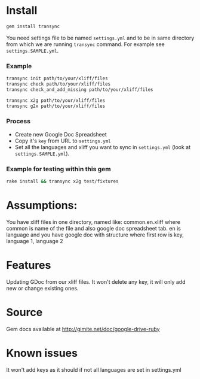 # Install

```bash
gem install transync
```

You need settings file to be named `settings.yml` and to be in same directory from which we are running `transync` command.
For example see `settings.SAMPLE.yml`.

### Example

```bash
transync init path/to/your/xliff/files
transync check path/to/your/xliff/files
transync check_and_add_missing path/to/your/xliff/files

transync x2g path/to/your/xliff/files
transync g2x path/to/your/xliff/files
```

### Process

- Create new Google Doc Spreadsheet
- Copy it's `key` from URL to `settings.yml`
- Set all the languages and xliff you want to sync in `settings.yml` (look at `settings.SAMPLE.yml`).

### Example for testing within this gem

```bash
rake install && transync x2g test/fixtures
```

# Assumptions:

You have xliff files in one directory, named like: common.en.xliff where common is name of the file and also google doc
spreadsheet tab. en is language and you have google doc with structure where first row is key, language 1, language 2

# Features

Updating GDoc from our xliff files. It won't delete any key, it will only add new or change existing ones.

# Source

Gem docs available at http://gimite.net/doc/google-drive-ruby

# Known issues

It won't add keys as it should if not all languages are set in settings.yml
